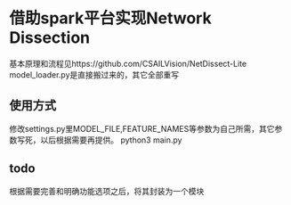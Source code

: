 # 借助spark平台实现Network Dissection

基本原理和流程见https://github.com/CSAILVision/NetDissect-Lite
model_loader.py是直接搬过来的，其它全部重写

## 使用方式
修改settings.py里MODEL_FILE,FEATURE_NAMES等参数为自己所需，其它参数写死，以后根据需要再提供。
python3 main.py

## todo
根据需要完善和明确功能选项之后，将其封装为一个模块

